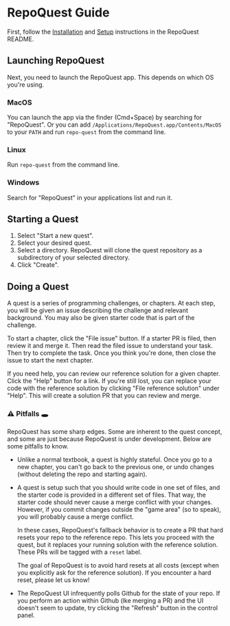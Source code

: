 # RepoQuest Guide

First, follow the [Installation] and [Setup] instructions in the RepoQuest README.

## Launching RepoQuest

Next, you need to launch the RepoQuest app. This depends on which OS you're using.

### MacOS

You can launch the app via the finder (Cmd+Space) by searching for "RepoQuest". Or you can add `/Applications/RepoQuest.app/Contents/MacOS` to your `PATH` and run `repo-quest` from the command line.

### Linux

Run `repo-quest` from the command line.

### Windows

Search for "RepoQuest" in your applications list and run it.

## Starting a Quest

1. Select "Start a new quest".
2. Select your desired quest.
3. Select a directory. RepoQuest will clone the quest repository as a subdirectory of your selected directory.
4. Click "Create".

## Doing a Quest

A quest is a series of programming challenges, or chapters. At each step, you will be given an issue describing the challenge and relevant background. You may also be given starter code that is part of the challenge.

To start a chapter, click the "File issue" button. If a starter PR is filed, then review it and merge it. Then read the filed issue to understand your task. Then try to complete the task. Once you think you're done, then close the issue to start the next chapter.

If you need help, you can review our reference solution for a given chapter. Click the "Help" button for a link. If you're still lost, you can replace your code with the reference solution by clicking "File reference solution" under "Help". This will create a solution PR that you can review and merge.

### ⚠️ Pitfalls 🕳️

RepoQuest has some sharp edges. Some are inherent to the quest concept, and some are just because RepoQuest is under development. Below are some pitfalls to know.

* Unlike a normal textbook, a quest is highly stateful. Once you go to a new chapter, you can't go back to the previous one, or undo changes (without deleting the repo and starting again).

* A quest is setup such that you should write code in one set of files, and the starter code is provided in a different set of files. That way, the starter code should never cause a merge conflict with your changes. However, if you commit changes outside the "game area" (so to speak), you will probably cause a merge conflict.

  In these cases, RepoQuest's fallback behavior is to create a PR that hard resets your repo to the reference repo. This lets you proceed with the quest, but it replaces your running solution with the reference solution. These PRs will be tagged with a `reset` label.

  The goal of RepoQuest is to avoid hard resets at all costs (except when you explicitly ask for the reference solution). If you encounter a hard reset, please let us know!

* The RepoQuest UI infrequently polls Github for the state of your repo. If you perform an action within Github (lke merging a PR) and the UI doesn't seem to update, try clicking the "Refresh" button in the control panel.

[Installation]: https://github.com/cognitive-engineering-lab/repo-quest?tab=readme-ov-file#installation
[Setup]: https://github.com/cognitive-engineering-lab/repo-quest?tab=readme-ov-file#setup